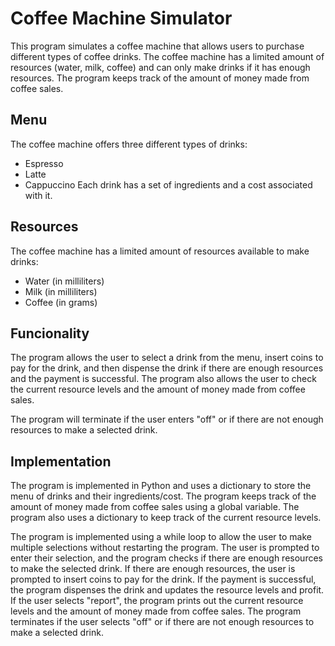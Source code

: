 # Coffee Machine Simulator
This program simulates a coffee machine that allows users to purchase different types of coffee drinks. The coffee machine has a limited amount of resources (water, milk, coffee) and can only make drinks if it has enough resources. The program keeps track of the amount of money made from coffee sales.
## Menu
The coffee machine offers three different types of drinks:

- Espresso
- Latte
- Cappuccino
Each drink has a set of ingredients and a cost associated with it.
## Resources
The coffee machine has a limited amount of resources available to make drinks:

- Water (in milliliters)
- Milk (in milliliters)
- Coffee (in grams)
## Funcionality
The program allows the user to select a drink from the menu, insert coins to pay for the drink, and then dispense the drink if there are enough resources and the payment is successful. The program also allows the user to check the current resource levels and the amount of money made from coffee sales.

The program will terminate if the user enters "off" or if there are not enough resources to make a selected drink.
## Implementation
The program is implemented in Python and uses a dictionary to store the menu of drinks and their ingredients/cost. The program keeps track of the amount of money made from coffee sales using a global variable. The program also uses a dictionary to keep track of the current resource levels.

The program is implemented using a while loop to allow the user to make multiple selections without restarting the program. The user is prompted to enter their selection, and the program checks if there are enough resources to make the selected drink. If there are enough resources, the user is prompted to insert coins to pay for the drink. If the payment is successful, the program dispenses the drink and updates the resource levels and profit. If the user selects "report", the program prints out the current resource levels and the amount of money made from coffee sales. The program terminates if the user selects "off" or if there are not enough resources to make a selected drink.

